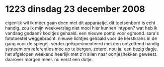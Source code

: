 # 1223 dinsdag 23 december 2008
eigenlijk wil ik meer gaan doen met dit apparaatje. dit toetsenbord is echt handig. zou ik mijn weekverslag niet mooi hier kunnen intypen? wat heb ik vandaag gedaan? kooltjes gehaald. een nieuwe pomp voor egmond. sara's fototoestel weggebracht. nieuwe lichtjes gehaald voor de kerstkrans in de gang voor de spiegel. verder geëxperimenteerd met een ontzettend handig systeem om referenties mee op te bergen, zotero. nou ja, een bezig dagje. het afgelopen weekend heerlijk met z'n allen naar oortjeshekken geweest. daarover morgen meer. nu eerst een dutje.